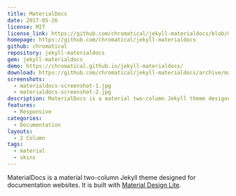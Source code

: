 ```yaml
---
title: MaterialDocs
date: 2017-05-26
license: MIT
license_link: https://github.com/chromatical/jekyll-materialdocs/blob/master/LICENSE
homepage: https://github.com/chromatical/jekyll-materialdocs
github: chromatical
repository: jekyll-materialdocs
gem: jekyll-materialdocs
demo: https://chromatical.github.io/jekyll-materialdocs/
download: https://github.com/chromatical/jekyll-materialdocs/archive/master.zip
screenshots:
  - materialdocs-screenshot-1.jpg
  - materialdocs-screenshot-2.jpg
description: MaterialDocs is a material two-column Jekyll theme designed for documentation websites.
features:
  - Responsive
categories:
  - Documentation
layouts:
  - 2 Column
tags:
  - material
  - skins
---
```


MaterialDocs is a material two-column Jekyll theme designed for documentation websites. It is built with [Material Design Lite](https://getmdl.io).
